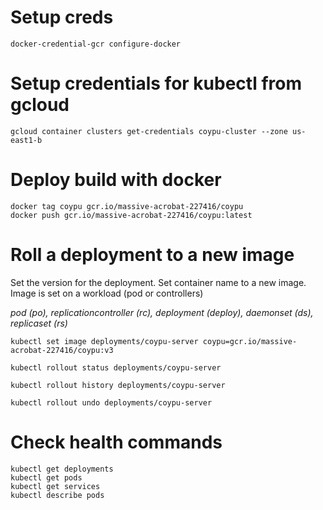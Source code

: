 
# Setup creds

```
docker-credential-gcr configure-docker
```

# Setup credentials for kubectl from gcloud
```
gcloud container clusters get-credentials coypu-cluster --zone us-east1-b
```

# Deploy build with docker
```
docker tag coypu gcr.io/massive-acrobat-227416/coypu
docker push gcr.io/massive-acrobat-227416/coypu:latest
```

# Roll a deployment to a new image

Set the version for the deployment. Set container name to a new image. Image is set on a workload (pod or controllers)

_pod (po), replicationcontroller (rc), deployment (deploy), daemonset (ds), replicaset (rs)_


```
kubectl set image deployments/coypu-server coypu=gcr.io/massive-acrobat-227416/coypu:v3
```

```
kubectl rollout status deployments/coypu-server
```

```
kubectl rollout history deployments/coypu-server
```

```
kubectl rollout undo deployments/coypu-server
```

# Check health commands
```
kubectl get deployments
kubectl get pods
kubectl get services
kubectl describe pods
```
